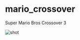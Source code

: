 # mario_crossover
Super Mario Bros Crossover 3


![shot](https://user-images.githubusercontent.com/24313930/168802698-2f677d41-577a-4b9a-b482-f078fcbd77a9.jpg)


